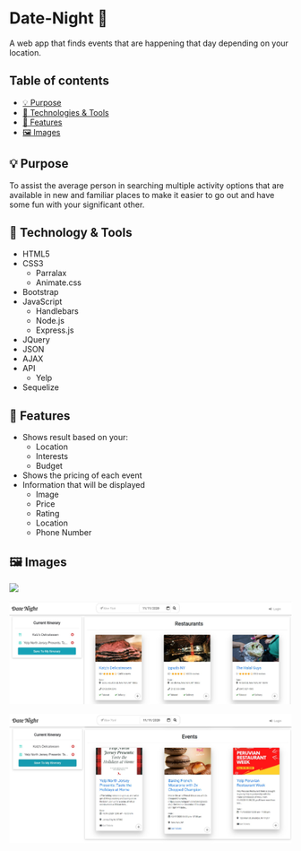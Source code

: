 #  Date-Night &#128197;

A web app that finds events that are happening that day depending on your location.


## Table of contents
* [ &#128161; Purpose](#-purpose)
* [&#x1f527; Technologies & Tools](#-technology--tools)
* [&#x1f4f2; Features](#-features)
* [:framed_picture: Images](#framed_picture-images)



## &#128161; Purpose
To assist the average person in searching multiple activity options that are available in new and familiar places to make it easier to go out and have some fun with your significant other.

## &#x1f527; Technology & Tools
- HTML5
- CSS3
  - Parralax
  - Animate.css
- Bootstrap
- JavaScript
  - Handlebars
  - Node.js
  - Express.js
- JQuery
- JSON
- AJAX
- API
  - Yelp
- Sequelize

## &#x1f4f2; Features
- Shows result based on your:
  - Location
  - Interests
  - Budget
- Shows the pricing of each event
- Information that will be displayed
  - Image
  - Price
  - Rating
  - Location
  - Phone Number
  
## :framed_picture: Images
![](public/images/homepage.PNG) 

![](public/images/results.jpg)

![](public/images/event-results.jpg)
  
